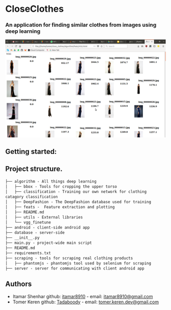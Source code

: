 # CloseClothes
### An application for finding similar clothes from images using deep learning 
![Demo Picture](vgg_demo.jpg)

## Getting started:
<TODO>

## Project structure.
    ├── algorithm - All things deep learning
    │   ├── bbox - Tools for cropping the upper torso 
    │   ├── classification - Training our own network for clothing catagory classification
    │   ├── DeepFashion - The DeepFashion database used for training
    │   ├── feats -  Feature extraction and plotting
    │   ├── README.md
    │   ├── utils - External libraries 
    │   └── vgg_finetune
    ├── android - client-side android app
    ├── database - server-side 
    ├── __init__.py
    ├── main.py - project-wide main script
    ├── README.md
    ├── requirements.txt
    ├── scraping - tools for scraping real clothing products
    │   ├── phantomjs - phantomjs tool used by selenium for scraping
    ├── server - server for communicating with client android app

## Authors 
- Itamar Shenhar github: [itamar8910](www.github.com/itamar8910) - email: itamar8910@gmail.com
- Tomer Keren github: [Tadaboody](www.github.com/Tadaboody) - email: tomer.keren.dev@gmail.com
